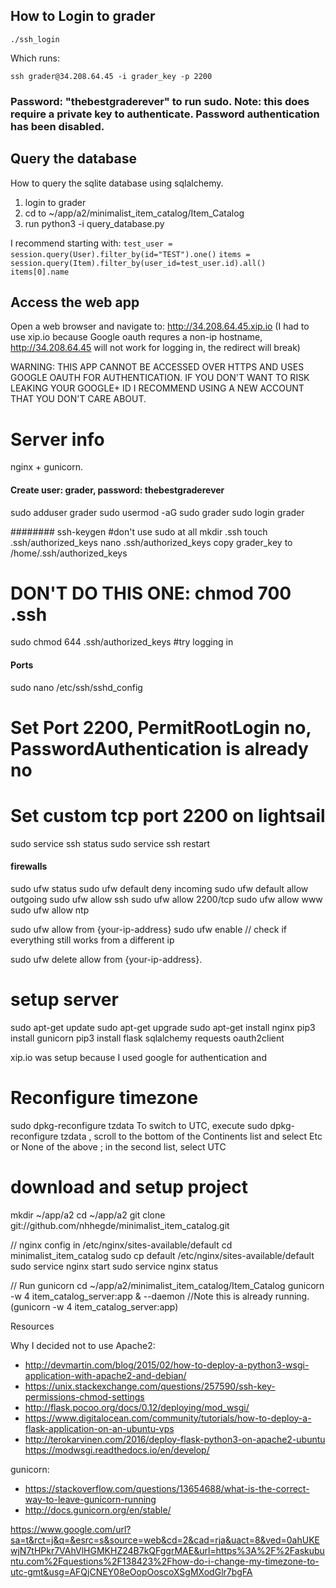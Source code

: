 ## How to Login to grader
`./ssh_login`

Which runs:

`ssh grader@34.208.64.45 -i grader_key -p 2200`
### Password: "thebestgraderever" to run sudo. Note: this does require a private key to authenticate. Password authentication has been disabled.

## Query the database
How to query the sqlite database using sqlalchemy.

1. login to grader
2. cd to ~/app/a2/minimalist_item_catalog/Item_Catalog
3. run python3 -i query_database.py

I recommend starting with:
`test_user = session.query(User).filter_by(id="TEST").one()`
`items = session.query(Item).filter_by(user_id=test_user.id).all()`
`items[0].name`

## Access the web app
Open a web browser and navigate to: 
http://34.208.64.45.xip.io
(I had to use xip.io because Google oauth requres a non-ip hostname, http://34.208.64.45 will not work for logging in, the redirect will break)

WARNING: THIS APP CANNOT BE ACCESSED OVER HTTPS AND USES GOOGLE OAUTH FOR AUTHENTICATION. IF YOU DON'T WANT TO RISK LEAKING YOUR GOOGLE+ ID I RECOMMEND USING A NEW ACCOUNT THAT YOU DON'T CARE ABOUT. 

# Server info

nginx + gunicorn. 

#### Create user: grader, password: thebestgraderever
sudo adduser grader
sudo usermod -aG sudo grader
sudo login grader


######## ssh-keygen
#don't use sudo at all
mkdir .ssh
touch .ssh/authorized_keys
nano .ssh/authorized_keys
copy grader_key to /home/.ssh/authorized_keys
# DON'T DO THIS ONE: chmod 700 .ssh
sudo chmod 644 .ssh/authorized_keys
#try logging in




#### Ports
sudo nano /etc/ssh/sshd_config
# Set Port 2200, PermitRootLogin no, PasswordAuthentication is already no
# Set custom tcp port 2200 on lightsail

sudo service ssh status
sudo service ssh restart

#### firewalls
sudo ufw status
sudo ufw default deny incoming
sudo ufw default allow outgoing
sudo ufw allow ssh
sudo ufw allow 2200/tcp
sudo ufw allow www
sudo ufw allow ntp

sudo ufw allow from {your-ip-address}
sudo ufw enable
// check if everything still works from a different ip

sudo ufw delete allow from {your-ip-address}.









# setup server
sudo apt-get update
sudo apt-get upgrade
sudo apt-get install nginx
pip3 install gunicorn
pip3 install flask sqlalchemy requests oauth2client

xip.io was setup because I used google for authentication and 

# Reconfigure timezone
sudo dpkg-reconfigure tzdata
To switch to UTC, execute sudo dpkg-reconfigure tzdata , scroll to the bottom of the Continents list and select Etc or None of the above ; in the second list, select UTC


# download and setup project



mkdir ~/app/a2
cd ~/app/a2
git clone git://github.com/nhhegde/minimalist_item_catalog.git

// nginx config in /etc/nginx/sites-available/default
cd minimalist_item_catalog
sudo cp default /etc/nginx/sites-available/default
sudo service nginx start
sudo service nginx status

// Run gunicorn
cd ~/app/a2/minimalist_item_catalog/Item_Catalog
gunicorn -w 4 item_catalog_server:app & --daemon
//Note this is already running. (gunicorn -w 4 item_catalog_server:app)


Resources 

Why I decided not to use Apache2:

- http://devmartin.com/blog/2015/02/how-to-deploy-a-python3-wsgi-application-with-apache2-and-debian/
- https://unix.stackexchange.com/questions/257590/ssh-key-permissions-chmod-settings
- http://flask.pocoo.org/docs/0.12/deploying/mod_wsgi/
- https://www.digitalocean.com/community/tutorials/how-to-deploy-a-flask-application-on-an-ubuntu-vps
- http://terokarvinen.com/2016/deploy-flask-python3-on-apache2-ubuntu
https://modwsgi.readthedocs.io/en/develop/

gunicorn: 

- https://stackoverflow.com/questions/13654688/what-is-the-correct-way-to-leave-gunicorn-running
- http://docs.gunicorn.org/en/stable/

https://www.google.com/url?sa=t&rct=j&q=&esrc=s&source=web&cd=2&cad=rja&uact=8&ved=0ahUKEwjN7tHPkr7VAhVlHGMKHZ24B7kQFggrMAE&url=https%3A%2F%2Faskubuntu.com%2Fquestions%2F138423%2Fhow-do-i-change-my-timezone-to-utc-gmt&usg=AFQjCNEY08eOopOoscoXSgMXodGlr7bgFA